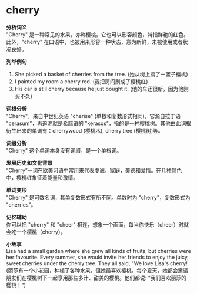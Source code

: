# cherry

**分析词义**  
"Cherry" 是一种常见的水果，亦称樱桃。它也可以形容颜色，特指鲜艳的红色。此外，"cherry" 在口语中，也被用来形容一种状态，意为新鲜，未被使用或者状况良好。

  

**列举例句**

  

1.  She picked a basket of cherries from the tree. (她从树上摘了一篮子樱桃)
2.  I painted my room a cherry red. (我把房间刷成了樱桃红)
3.  His car is still cherry because he just bought it. (他的车还很新，因为他刚买不久)

  

**词根分析**  
"Cherry"，来自中世纪英语 "cherise" (单数和复数形式相同)，它源自拉丁语 "cerasum"，再追溯就是希腊语的 "kerasos"，指的是一种樱桃树。其他由此词根衍生出来的单词有：cherrywood (樱桃木), cherry tree (樱桃树)等。

  

**词缀分析**  
"Cherry" 这个单词本身没有词缀，是一个单根词。

  

**发展历史和文化背景**  
“Cherry”一词在欧美习语中常用来代表虔诚，家庭，美德和爱情。在几种颜色中，樱桃红象征着能量和激情。

  

**单词变形**  
"Cherry" 是可数名词，其单复数形式有所不同。单数时为 "cherry"，复数形式为 "cherries"。

  

**记忆辅助**  
你可以把 "cherry" 和 "cheer" 相连，想象一个画面，每当你快乐（cheer）时就会吃一个樱桃（cherry）。

  

**小故事**  
Lisa had a small garden where she grew all kinds of fruits, but cherries were her favourite. Every summer, she would invite her friends to enjoy the juicy, sweet cherries under the cherry tree. They all said, "We love Lisa's cherry!  
(丽莎有一个小花园，种植了各种水果，但她最喜欢樱桃。每个夏天，她都会邀请朋友们在樱桃树下一起享用那些多汁、甜美的樱桃。他们都说: “我们喜欢丽莎的樱桃！”)
